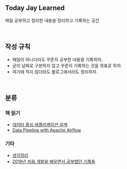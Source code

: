 ## Today Jay Learned
매일 공부하고 정리한 내용을 정리하고 기록하는 공간

<br>

## 작성 규칙
- 매일이 아니더라도 꾸준히 공부한 내용을 기록하자.
- 굳이 날짜로 구분하지 않고 꾸준히 기록하는 것을 목표로 하자.
- 여기에 적지 않더라도 블로그에서라도 정리하자.

<br>

## 분류

### 책 읽기

* [데이터 중심 애플리케이션 설계](https://github.com/jaynamm/TIL/blob/master/%EC%B1%85%EC%9D%BD%EA%B8%B0/%EB%8D%B0%EC%9D%B4%ED%84%B0%20%EC%A4%91%EC%8B%AC%20%EC%95%A0%ED%94%8C%EB%A6%AC%EC%BC%80%EC%9D%B4%EC%85%98%20%EC%84%A4%EA%B3%84)
* [Data Pipeline with Apache Airflow](https://github.com/jaynamm/TIL/blob/master/%EC%B1%85%EC%9D%BD%EA%B8%B0/Data%20Pipeline%20with%20Apache%20Airflow)

### 기타
* [생각정리](https://github.com/jaynamm/TIL/blob/master/%EC%83%9D%EA%B0%81%EC%A0%95%EB%A6%AC)
* [2019년 처음 개발을 배우면서 공부했던 기록들](https://github.com/jaynamm/TIL/blob/master/%EC%A7%80%EB%82%9C%20%EB%82%A0%EC%9D%98%20%EA%B8%B0%EB%A1%9D)